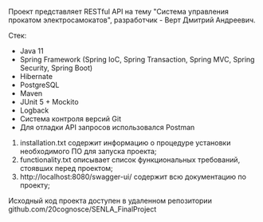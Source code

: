 Проект представляет RESTful API на тему "Система управления прокатом электросамокатов", 
разработчик - Верт Дмитрий Андреевич.

Стек:
- Java 11
- Spring Framework (Spring IoC, Spring Transaction, Spring MVC, Spring Security, Spring Boot)
- Hibernate
- PostgreSQL
- Maven
- JUnit 5 + Mockito
- Logback
- Система контроля версий Git
- Для отладки API запросов использовался Postman

1. installation.txt содержит информацию о процедуре установки необходимого ПО для запуска проекта;
2. functionality.txt описывает список функциональных требований, стоявших перед проектом;
3. http://localhost:8080/swagger-ui/ содержит всю документацию по проекту;

Исходный код проекта доступен в удаленном репозитории github.com/20cognosce/SENLA_FinalProject

